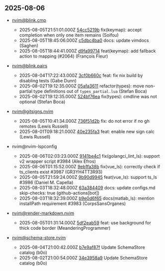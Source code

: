 ## 2025-08-06

* nvim@blink.cmp
  - 2025-08-05T21:51:01.000Z [54cc5219b](https://github.com/Saghen/blink.cmp/commit/54cc5219b9307a5a261fac6978c1bdce492e8500) fix(keymap): accept completion when only one item remains (Soifou)
  - 2025-08-05T18:45:06.000Z [c5dbc4ba0](https://github.com/Saghen/blink.cmp/commit/c5dbc4ba0c10a20bb14e3c63dbad54d0bf90e78c) docs: update vimdocs (Saghen)
  - 2025-08-05T18:44:41.000Z [d9fa99714](https://github.com/Saghen/blink.cmp/commit/d9fa997147b7af3699ea6b980bdcf2cb06d1eb32) feat(keymap): add fallback action to <C-e> mapping (#2064) (François Fleur)

* nvim@blink.pairs
  - 2025-08-04T17:22:43.000Z [3cf0b660c](https://github.com/Saghen/blink.pairs/commit/3cf0b660caf266992d6c62eb1f6049c483b35409) feat: fix nix build by disabling tests (Gabe Dunn)
  - 2025-08-02T19:12:35.000Z [05afa3611](https://github.com/Saghen/blink.pairs/commit/05afa3611bf1fcd6afb62b11f1a58f5eb6b2d0c5) refactor(types): move non-partial type definitions out of `types_partial.lua` (Stefan Boca)
  - 2025-08-02T19:12:35.000Z [524bf76ea](https://github.com/Saghen/blink.pairs/commit/524bf76eae437bf965319bef413ba727729792f4) fix(types): cmdline was not optional (Stefan Boca)

* nvim@gitsigns.nvim
  - 2025-08-05T10:41:34.000Z [736f51d2b](https://github.com/lewis6991/gitsigns.nvim/commit/736f51d2bb684c06f39a2032f064d7244f549981) fix: do not error if no gh remotes (Lewis Russell)
  - 2025-08-01T09:18:21.000Z [40e235fa3](https://github.com/lewis6991/gitsigns.nvim/commit/40e235fa320e6f70293ed0274986dfd706bd9142) feat: enable new sign calc (Lewis Russell)

* nvim@nvim-lspconfig
  - 2025-08-06T02:03:23.000Z [9141be4c1](https://github.com/neovim/nvim-lspconfig/commit/9141be4c1332afc83bdf1b0278dbb030f75ff8e3) fix(golangci_lint_ls): support v2 wrapper script #3984 (Alex Efros)
  - 2025-08-06T01:15:52.000Z [9eb1fa38b](https://github.com/neovim/nvim-lspconfig/commit/9eb1fa38b5146b32c2dfb84c5987666e957e4e03) fix(vue_ls): correctly check if ts_clients exist #3987 (GR3YH4TT3R93)
  - 2025-08-05T21:59:24.000Z [9b90d9945](https://github.com/neovim/nvim-lspconfig/commit/9b90d9945a8f23b23b2a22fc20c76337039ea499) feat(vue_ls): support ts_ls #3986 (Daniel M. Capella)
  - 2025-08-03T18:32:48.000Z [63a384409](https://github.com/neovim/nvim-lspconfig/commit/63a38440989c58e1f100373ab603fd24665bdc9a) docs: update configs.md skip-checks: true (github-actions[bot])
  - 2025-08-03T18:32:39.000Z [b9e0d6f65](https://github.com/neovim/nvim-lspconfig/commit/b9e0d6f6522df32780f0142569961cff0f085c25) docs(matlab_ls): mention installPath requirement #3983 (CorpsSansOrganes)

* nvim@render-markdown.nvim
  - 2025-08-05T01:31:14.000Z [5df2eab59](https://github.com/MeanderingProgrammer/render-markdown.nvim/commit/5df2eab599e06c48d04ea7e89cbaa3cdb4e09538) feat: use background for thick code border (MeanderingProgrammer)

* nvim@schema-store.nvim
  - 2025-08-04T21:00:42.000Z [b7e9af87f](https://github.com/b0o/SchemaStore.nvim/commit/b7e9af87f062bcaee219f9d91bc157169bb20486) Update SchemaStore catalog (b0o)
  - 2025-08-02T21:00:54.000Z [34e3958a9](https://github.com/b0o/SchemaStore.nvim/commit/34e3958a9afd7d1bd938b0cd9eecaa6f1925d4c4) Update SchemaStore catalog (b0o)